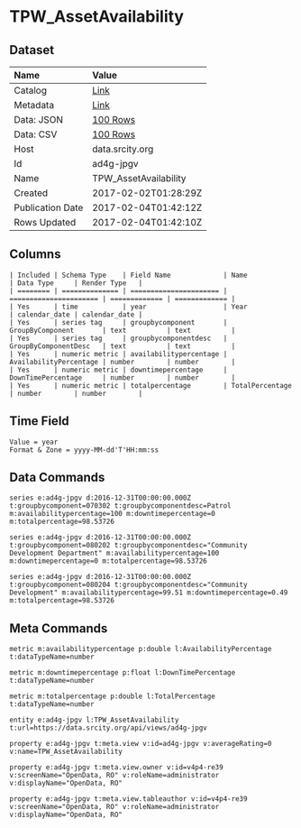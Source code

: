 # TPW_AssetAvailability

## Dataset

| Name | Value |
| :--- | :---- |
| Catalog | [Link](https://catalog.data.gov/dataset/tpw-assetavailability) |
| Metadata | [Link](https://data.srcity.org/api/views/ad4g-jpgv) |
| Data: JSON | [100 Rows](https://data.srcity.org/api/views/ad4g-jpgv/rows.json?max_rows=100) |
| Data: CSV | [100 Rows](https://data.srcity.org/api/views/ad4g-jpgv/rows.csv?max_rows=100) |
| Host | data.srcity.org |
| Id | ad4g-jpgv |
| Name | TPW_AssetAvailability |
| Created | 2017-02-02T01:28:29Z |
| Publication Date | 2017-02-04T01:42:12Z |
| Rows Updated | 2017-02-04T01:42:10Z |

## Columns

```ls
| Included | Schema Type    | Field Name             | Name                   | Data Type     | Render Type   |
| ======== | ============== | ====================== | ====================== | ============= | ============= |
| Yes      | time           | year                   | Year                   | calendar_date | calendar_date |
| Yes      | series tag     | groupbycomponent       | GroupByComponent       | text          | text          |
| Yes      | series tag     | groupbycomponentdesc   | GroupByComponentDesc   | text          | text          |
| Yes      | numeric metric | availabilitypercentage | AvailabilityPercentage | number        | number        |
| Yes      | numeric metric | downtimepercentage     | DownTimePercentage     | number        | number        |
| Yes      | numeric metric | totalpercentage        | TotalPercentage        | number        | number        |
```

## Time Field

```ls
Value = year
Format & Zone = yyyy-MM-dd'T'HH:mm:ss
```

## Data Commands

```ls
series e:ad4g-jpgv d:2016-12-31T00:00:00.000Z t:groupbycomponent=070302 t:groupbycomponentdesc=Patrol m:availabilitypercentage=100 m:downtimepercentage=0 m:totalpercentage=98.53726

series e:ad4g-jpgv d:2016-12-31T00:00:00.000Z t:groupbycomponent=080202 t:groupbycomponentdesc="Community Development Department" m:availabilitypercentage=100 m:downtimepercentage=0 m:totalpercentage=98.53726

series e:ad4g-jpgv d:2016-12-31T00:00:00.000Z t:groupbycomponent=080204 t:groupbycomponentdesc="Community Development" m:availabilitypercentage=99.51 m:downtimepercentage=0.49 m:totalpercentage=98.53726
```

## Meta Commands

```ls
metric m:availabilitypercentage p:double l:AvailabilityPercentage t:dataTypeName=number

metric m:downtimepercentage p:float l:DownTimePercentage t:dataTypeName=number

metric m:totalpercentage p:double l:TotalPercentage t:dataTypeName=number

entity e:ad4g-jpgv l:TPW_AssetAvailability t:url=https://data.srcity.org/api/views/ad4g-jpgv

property e:ad4g-jpgv t:meta.view v:id=ad4g-jpgv v:averageRating=0 v:name=TPW_AssetAvailability

property e:ad4g-jpgv t:meta.view.owner v:id=v4p4-re39 v:screenName="OpenData, RO" v:roleName=administrator v:displayName="OpenData, RO"

property e:ad4g-jpgv t:meta.view.tableauthor v:id=v4p4-re39 v:screenName="OpenData, RO" v:roleName=administrator v:displayName="OpenData, RO"
```
